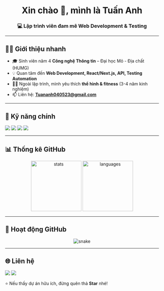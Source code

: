 <!-- Banner / Welcome -->
<h1 align="center">Xin chào 👋, mình là Tuấn Anh</h1>
<h3 align="center">💻 Lập trình viên đam mê Web Development & Testing</h3>

---

## 👨‍🎓 Giới thiệu nhanh
- 🎓 Sinh viên năm 4 **Công nghệ Thông tin** – Đại học Mỏ - Địa chất (HUMG)  
- 💡 Quan tâm đến **Web Development, React/Next.js, API, Testing Automation**  
- 🏋️‍♂️ Ngoài lập trình, mình yêu thích **thể hình & fitness** (3-4 năm kinh nghiệm)  
- 📫 Liên hệ: **Tuananh040523@gmail.com**  

---

## 🚀 Kỹ năng chính
<p align="left">
  <!-- Programming Languages -->
  <img src="https://skillicons.dev/icons?i=cpp,js,python,java" />
  <!-- Frontend -->
  <img src="https://skillicons.dev/icons?i=html,css,react" />
  <!-- Backend & DB -->
  <img src="https://skillicons.dev/icons?i=mysql,mongodb" />
  <!-- Tools -->
  <img src="https://skillicons.dev/icons?i=git,github,postman" />
</p>

---

## 📊 Thống kê GitHub
<p align="center">
  <img src="https://github-readme-stats.vercel.app/api?username=tuananh4523&show_icons=true&theme=radical" alt="stats" height="165"/>
  <img src="https://github-readme-stats.vercel.app/api/top-langs/?username=tuananh4523&layout=compact&theme=radical" alt="languages" height="165"/>
</p>

---

## 🐍 Hoạt động GitHub
<p align="center">
  <img src="https://github.com/tuananh4523/tuananh4523/blob/output/github-contribution-grid-snake.svg" alt="snake"/>
</p>

---

## 🌐 Liên hệ
<p align="left">
  <a href="mailto:Tuananh040523@gmail.com"><img src="https://img.shields.io/badge/Gmail-D14836?style=for-the-badge&logo=gmail&logoColor=white"></a>
  <a href="https://github.com/tuananh4523"><img src="https://img.shields.io/badge/GitHub-100000?style=for-the-badge&logo=github&logoColor=white"></a>
  <!-- Thêm LinkedIn nếu có -->
</p>

⭐ Nếu thấy dự án hữu ích, đừng quên thả **Star** nhé!
